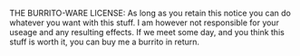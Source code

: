 THE BURRITO-WARE LICENSE:
As long as you retain this notice you can do whatever you want with this stuff. I am however not responsible for your useage and any resulting effects.
If we meet some day, and you think this stuff is worth it, you can buy me a burrito in return.
